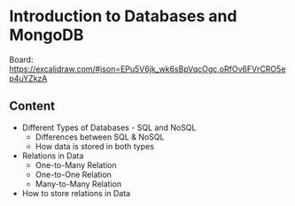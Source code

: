 # Introduction to Databases and MongoDB

Board: https://excalidraw.com/#json=EPu5V6jk_wk6sBpVqcOgc,oRfOv6FVrCRO5ep4uYZkzA

## Content
* Different Types of Databases - SQL and NoSQL
    * Differences between SQL & NoSQL
    * How data is stored in both types
* Relations in Data
    - One-to-Many Relation
    - One-to-One Relation
    - Many-to-Many Relation
* How to store relations in Data
